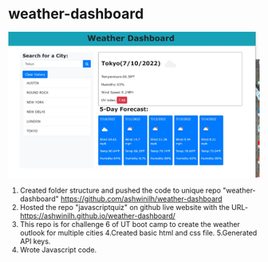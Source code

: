# weather-dashboard
 ![screen-shot-challenge_6](./assets/images/Screenshotweatherdashboard-image-1.jpg)
1. Created folder structure and pushed the code to unique repo "weather-dashboard" https://github.com/ashwinilh/weather-dashboard
2. Hosted the repo "javascriptquiz" on github live website with the URL-  https://ashwinilh.github.io/weather-dashboard/ 
3. This repo is for challenge 6 of UT boot camp to create the weather outlook for multiple cities
4.Created basic html and css file.
5.Generated API keys.
6. Wrote Javascript code.

